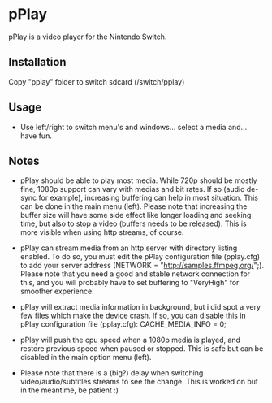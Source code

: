 pPlay
======

pPlay is a video player for the Nintendo Switch.

Installation 
----
Copy "pplay" folder to switch sdcard (/switch/pplay)

Usage
-----
- Use left/right to switch menu's and windows... select a media and... have fun.

Notes
----
- pPlay should be able to play most media. While 720p should be mostly fine, 
1080p support can vary with medias and bit rates. If so (audio de-sync for example), 
increasing buffering can help in most situation. This can be done in the main menu (left).
Please note that increasing the buffer size will have some side effect like longer loading and seeking time,
but also to stop a video (buffers needs to be released). This is more visible
when using http streams, of course.

- pPlay can stream media from an http server with directory listing enabled. To do so,
you must edit the pPlay configuration file (pplay.cfg) to add your server address (NETWORK = "http://samples.ffmpeg.org/";).
Please note that you need a good and stable network connection for this, and you will probably have
to set buffering to "VeryHigh" for smoother experience.

- pPlay will extract media information in background, but i did spot a very few files which
make the device crash. If so, you can disable this in pPlay configuration file (pplay.cfg):
CACHE_MEDIA_INFO = 0;

- pPlay will push the cpu speed when a 1080p media is played, and restore previous speed when paused or stopped.
This is safe but can be disabled in the main option menu (left).

- Please note that there is a (big?) delay when switching video/audio/subtitles streams to see the change.
This is worked on but in the meantime, be patient :)

